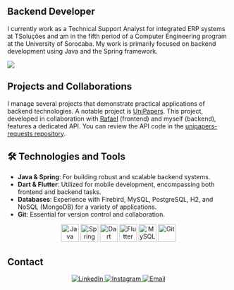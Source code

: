 ## Backend Developer

I currently work as a Technical Support Analyst for integrated ERP systems at TSoluções and am in the fifth period of a Computer Engineering program at the University of Sorocaba. My work is primarily focused on backend development using Java and the Spring framework.

<!--horizontal divider(gradiant)-->
<img src="https://user-images.githubusercontent.com/73097560/115834477-dbab4500-a447-11eb-908a-139a6edaec5c.gif">

## Projects and Collaborations

I manage several projects that demonstrate practical applications of backend technologies. A notable project is [UniPapers](https://www.github.com/rafasandev/uni_papers). This project, developed in collaboration with [Rafael](https://www.github.com/rafasandev) (frontend) and myself (backend), features a dedicated API. You can review the API code in the [unipapers-requests repository](https://github.com/luizvieira11/unipapers-requests).

## 🛠️ Technologies and Tools

- **Java & Spring**: For building robust and scalable backend systems.
- **Dart & Flutter**: Utilized for mobile development, encompassing both frontend and backend tasks.
- **Databases**: Experience with Firebird, MySQL, PostgreSQL, H2, and NoSQL (MongoDB) for a variety of applications.
- **Git**: Essential for version control and collaboration.

<div align="center">
  <img src="https://cdn.jsdelivr.net/gh/devicons/devicon/icons/java/java-original-wordmark.svg" width="40" height="40" alt="Java"/>
  <img src="https://cdn.jsdelivr.net/gh/devicons/devicon/icons/spring/spring-original-wordmark.svg" width="40" height="40" alt="Spring"/>
  <img src="https://cdn.jsdelivr.net/gh/devicons/devicon@latest/icons/dart/dart-original-wordmark.svg" width="40" height="40" alt="Dart"/>
  <img src="https://cdn.jsdelivr.net/gh/devicons/devicon@latest/icons/flutter/flutter-original.svg" width="40" height="40" alt="Flutter"/>
  <img src="https://cdn.jsdelivr.net/gh/devicons/devicon/icons/mysql/mysql-original-wordmark.svg" width="40" height="40" alt="MySQL"/>
  <img src="https://cdn.jsdelivr.net/gh/devicons/devicon/icons/git/git-original.svg" width="40" height="40" alt="Git"/>
</div>

## Contact

<div align="center">
  <a href="https://www.linkedin.com/in/luizvieira11/" target="_blank">
    <img src="https://img.shields.io/badge/-LinkedIn-%230077B5?style=for-the-badge&logo=linkedin&logoColor=white" alt="LinkedIn">
  </a>
  <a href="https://www.instagram.com/luizsv11/" target="_blank">
    <img src="https://img.shields.io/badge/-Instagram-%23E4405F?style=for-the-badge&logo=instagram&logoColor=white" alt="Instagram">
  </a>
  <a href="mailto:luiz.vieira11@outlook.com" target="_blank">
    <img src="https://img.shields.io/badge/Microsoft_Outlook-0078D4?style=for-the-badge&logo=microsoft-outlook&logoColor=white" alt="Email">
  </a>
</div>
